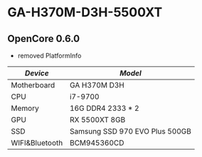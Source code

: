 # GA-H370M-D3H-5500XT

## OpenCore 0.6.0
* removed PlatformInfo

| *Device*       | *Model*                         |
|----------------|--------------------------------|
| Motherboard    | GA H370M D3H                   |
| CPU            | i7-9700                        |
| Memory         | 16G DDR4 2333 * 2              |
| GPU            | RX 5500XT 8GB                  |
| SSD            | Samsung SSD 970 EVO Plus 500GB |
| WIFI&Bluetooth | BCM945360CD                    |
